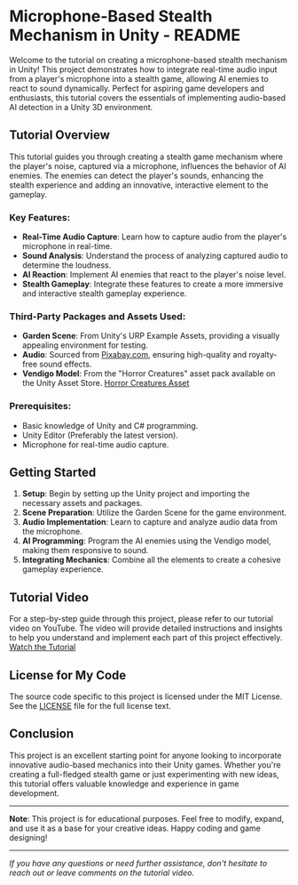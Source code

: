 # Microphone-Based Stealth Mechanism in Unity - README

Welcome to the tutorial on creating a microphone-based stealth mechanism in Unity! This project demonstrates how to integrate real-time audio input from a player's microphone into a stealth game, allowing AI enemies to react to sound dynamically. Perfect for aspiring game developers and enthusiasts, this tutorial covers the essentials of implementing audio-based AI detection in a Unity 3D environment.

## Tutorial Overview

This tutorial guides you through creating a stealth game mechanism where the player's noise, captured via a microphone, influences the behavior of AI enemies. The enemies can detect the player's sounds, enhancing the stealth experience and adding an innovative, interactive element to the gameplay.

### Key Features:

- **Real-Time Audio Capture**: Learn how to capture audio from the player's microphone in real-time.
- **Sound Analysis**: Understand the process of analyzing captured audio to determine the loudness.
- **AI Reaction**: Implement AI enemies that react to the player's noise level.
- **Stealth Gameplay**: Integrate these features to create a more immersive and interactive stealth gameplay experience.

### Third-Party Packages and Assets Used:

- **Garden Scene**: From Unity's URP Example Assets, providing a visually appealing environment for testing.
- **Audio**: Sourced from [Pixabay.com](https://pixabay.com/), ensuring high-quality and royalty-free sound effects.
- **Vendigo Model**: From the "Horror Creatures" asset pack available on the Unity Asset Store. [Horror Creatures Asset](https://assetstore.unity.com/packages/3d/characters/humanoids/horror-creatures-97865)

### Prerequisites:

- Basic knowledge of Unity and C# programming.
- Unity Editor (Preferably the latest version).
- Microphone for real-time audio capture.

## Getting Started

1. **Setup**: Begin by setting up the Unity project and importing the necessary assets and packages.
2. **Scene Preparation**: Utilize the Garden Scene for the game environment.
3. **Audio Implementation**: Learn to capture and analyze audio data from the microphone.
4. **AI Programming**: Program the AI enemies using the Vendigo model, making them responsive to sound.
5. **Integrating Mechanics**: Combine all the elements to create a cohesive gameplay experience.

## Tutorial Video

For a step-by-step guide through this project, please refer to our tutorial video on YouTube. The video will provide detailed instructions and insights to help you understand and implement each part of this project effectively. [Watch the Tutorial](#)

## License for My Code
The source code specific to this project is licensed under the MIT License. See the [LICENSE](LICENSE.md) file for the full license text.

## Conclusion

This project is an excellent starting point for anyone looking to incorporate innovative audio-based mechanics into their Unity games. Whether you're creating a full-fledged stealth game or just experimenting with new ideas, this tutorial offers valuable knowledge and experience in game development.

---

**Note**: This project is for educational purposes. Feel free to modify, expand, and use it as a base for your creative ideas. Happy coding and game designing!

---

_If you have any questions or need further assistance, don't hesitate to reach out or leave comments on the tutorial video._

